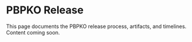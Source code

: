 # PBPKO Release

This page documents the PBPKO release process, artifacts, and timelines. Content coming soon.


